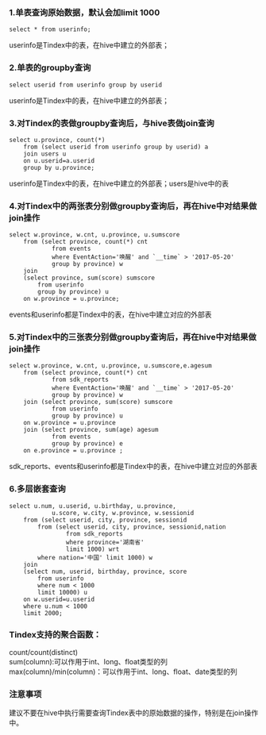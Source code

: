 ### 1.单表查询原始数据，默认会加limit 1000  
```
select * from userinfo;  
```
userinfo是Tindex中的表，在hive中建立的外部表；

### 2.单表的groupby查询  
```
select userid from userinfo group by userid
```

userinfo是Tindex中的表，在hive中建立的外部表；  

### 3.对Tindex的表做groupby查询后，与hive表做join查询  
```
select u.province, count(*) 
    from (select userid from userinfo group by userid) a 
    join users u 
    on u.userid=a.userid 
    group by u.province;  
```
userinfo是Tindex中的表，在hive中建立的外部表；users是hive中的表  

### 4.对Tindex中的两张表分别做groupby查询后，再在hive中对结果做join操作  
```
select w.province, w.cnt, u.province, u.sumscore   
	from (select province, count(*) cnt 
	        from events 
	        where EventAction='唤醒' and `__time` > '2017-05-20' 
	        group by province) w   
	join   
	(select province, sum(score) sumscore 
	    from userinfo 
	    group by province) u     
	on w.province = u.province;   
```
events和userinfo都是Tindex中的表，在hive中建立对应的外部表  

### 5.对Tindex中的三张表分别做groupby查询后，再在hive中对结果做join操作
```
select w.province, w.cnt, u.province, u.sumscore,e.agesum   
	from (select province, count(*) cnt 
	        from sdk_reports 
	        where EventAction='唤醒' and `__time` > '2017-05-20' 
	        group by province) w 
	join (select province, sum(score) sumscore 
	        from userinfo 
	        group by province) u 
	on w.province = u.province 
	join (select province, sum(age) agesum 
	        from events 
	        group by province) e 
	on e.province = u.province ; 
```
sdk_reports、events和userinfo都是Tindex中的表，在hive中建立对应的外部表

### 6.多层嵌套查询
```
select u.num, u.userid, u.birthday, u.province, 
            u.score, w.city, w.province, w.sessionid 
	from (select userid, city, province, sessionid 
		from (select userid, city, province, sessionid,nation 
		        from sdk_reports 
		        where province='湖南省' 
		        limit 1000) wrt 
		where nation='中国' limit 1000) w 
	join 
	(select num, userid, birthday, province, score 
	    from userinfo 
	    where num < 1000 
	    limit 10000) u 
	on w.userid=u.userid 
	where u.num < 1000 
	limit 2000;
```


### Tindex支持的聚合函数：
count/count(distinct)  
sum(column):可以作用于int、long、float类型的列  
max(column)/min(column)：可以作用于int、long、float、date类型的列  

### 注意事项
建议不要在hive中执行需要查询Tindex表中的原始数据的操作，特别是在join操作中。

